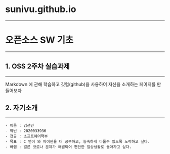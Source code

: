 # sunivu.github.io
---
# 오픈소스 SW 기초

---

## 1. OSS 2주차 실습과제

---

Markdown 에 관해 학습하고 깃헙(github)을 사용하여 자신을 소개하는 페이지를 만들어보자

## 2. 자기소개

---

```
- 이름 : 김선민
- 학번 : 2020033936
- 전공 : 소프트웨어학부
- 목표 : C 언어 와 파이썬을 더 공부하고, 능숙하게 다룰수 있도록 노력하고 싶다.
- 바램 : 얼른 코로나 문제가 해결되어 편안한 일상생활로 돌아가고 싶다. 
```
